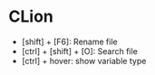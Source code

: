 # CLion


- [shift] + [F6]: Rename file
- [ctrl] + [shift] + [O]: Search file
- [ctrl] + hover: show variable type